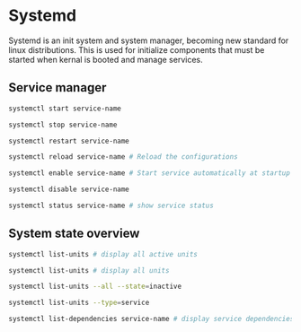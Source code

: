 # Systemd

Systemd is an init system and system manager, becoming new standard for linux distributions. This is used for initialize components that must be started when kernal is booted and manage services.

## Service manager

```sh
systemctl start service-name

systemctl stop service-name

systemctl restart service-name

systemctl reload service-name # Reload the configurations

systemctl enable service-name # Start service automatically at startup

systemctl disable service-name

systemctl status service-name # show service status
```

## System state overview

```sh
systemctl list-units # display all active units

systemctl list-units # display all units

systemctl list-units --all --state=inactive

systemctl list-units --type=service

systemctl list-dependencies service-name # display service dependencies
```
